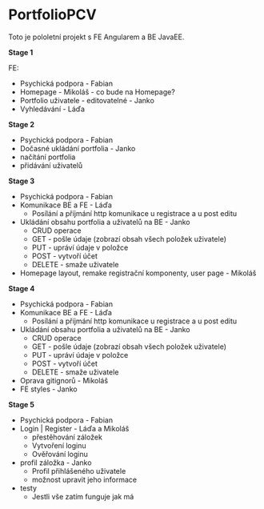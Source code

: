# PortfolioPCV
Toto je pololetní projekt s FE Angularem a BE JavaEE. 

**Stage 1**

FE:
* Psychická podpora - Fabian
* Homepage - Mikoláš - co bude na Homepage?
* Portfolio uživatele - editovatelné - Janko
* Vyhledávání - Láďa


**Stage 2** 

* Psychická podpora - Fabian
* Dočasné ukládání portfolia - Janko
* načítání portfolia
* přidávání uživatelů

**Stage 3**

* Psychická podpora - Fabian
* Komunikace BE a FE - Láďa
  * Posílání a příjmání http komunikace u registrace a u post editu
* Ukládání obsahu portfolia a uživatelů na BE - Janko
  * CRUD operace
   * GET - pošle údaje (zobrazí obsah všech položek uživatele)
   * PUT - upráví údaje v položce
   * POST - vytvoří účet
   * DELETE - smaže uživatele
* Homepage layout, remake registrační komponenty, user page - Mikoláš

**Stage 4**

* Psychická podpora - Fabian
* Komunikace BE a FE - Láďa
  * Posílání a příjmání http komunikace u registrace a u post editu
* Ukládání obsahu portfolia a uživatelů na BE - Janko
  * CRUD operace
   * GET - pošle údaje (zobrazí obsah všech položek uživatele)
   * PUT - upráví údaje v položce
   * POST - vytvoří účet
   * DELETE - smaže uživatele
* Oprava gitignorů - Mikoláš
* FE styles - Janko

**Stage 5**

* Psychická podpora - Fabian
* Login | Register - Láďa a Mikoláš
  * přestěhování záložek
  * Vytvoření loginu
  * Ověřování loginu
* profil záložka - Janko
  * Profil přihlášeného uživatele
  * možnost upravit jeho informace
* testy
  * Jestli vše zatím funguje jak má

